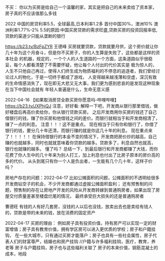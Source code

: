 
不买：
你以为买房是给自己一个温馨的家，其实是把自己的未来卖给了资本家，房子真的不应该值那么多钱

2022
中国的房贷利率5.5，全球最高,日本利率1.2多
首付中国30%，澳洲10%  澳洲利率1.77%-2%
5.5的原因:中国买房贷款的需求旺盛,贷款买房的投资回报率低,贷款的渠道少只能从垄断的银行

https://b23.tv/BzFpZYR
王德峰
买房就要贷款，贷款就要月供，这个房价就让你几十年为这个月奋斗，但是你不买房子，你的人生算是失败了，这些都是这样的资本社会
的机器，规定的，一个个人的人生道路的一个方面，这条道路似乎很稳妥，每个人都看清楚了不需要怀疑，他让每个人付出的代价其实是
极为惊人的，人生不只他自己再过，使得人们终生成为物质福利的不停息的追逐者，我们曾经讨论过人的物化，于是一切终于都成了游戏，
人变得越来越浅薄和空虚，深沉有致的生命情感消失了，现在即无大悲又无大事，我们更为感到悲哀的是发现这种现象在当下中国社会就有
年轻人普遍是什么，生命无意义感

2022-04-16
【如果取消房贷全款买房你愿意吗-哔哩哔哩】 https://b23.tv/JXPhjQJ
注意，好好看:
解释一下吧，开发商从银行那里借钱，做好楼盘后再高价卖给你，你从银行贷款买房。
之后开发商用你买房的钱还了自己借银行的钱，赚了你买房和他借钱之间的差价。而银行就相当于和开发商相清了，赚了一点的利息。
注意！！！这不是重点。
现在相当于只有你和银行了，你借了银行的钱，要分几十年还清，而银行赚的就是你这几十年的利息。
现在重点来了！！！！！
在保持借银行的本金𣎴变的情况下，开发商把房价炒的越高，自己赚的也就越多，同时也就就意味着你贷款的越多。贷款多了，利息自然也就高，
  银行也就赚的越多。
懂了吗？ 总结一下，到最后银行和开发商都赚了大钱，而你花费了你人生中的几十年来为别人打工，加上利息也付出了比房子原本的房价高的多的代价。
从头到尾只有你一个人是负出者，一生能有几个几十年，这样子价吗？

房地产存在的问题：2022-04-17
比如公摊面积的问题，公摊面积的不透明给很多开发商钻空子的机会，不少开发商都通过虚报公摊面积盈利；
还有预售制的问题，预售制的存在让房地产开发的风险从开发商转嫁到普通购房者，如果出现了房屋交付质量差甚至楼盘烂尾的情况，
  最终承受巨大损失的还是普通购房者


曹德旺
有钱的人有好几套房，没钱的人以后也没钱，放卖出去也是卖给有钱人的，贷款是带的未来的钱，放在消费的固定资产


2022-04-17
买房的理由：
例如房子具有投资价值，持有房产可以实现一定的财富增值；房子具有教育价值，拥有学区房可以进入更优质的学校；房子和户籍挂钩，
在一些大城市，只有通过买房才能落户；房子也具有一些社会属性，房子代表人们的财富尊严，结婚也和房产挂钩
//户籍与许多福利挂钩，医疗，教育，养老等  房子与户籍挂钩，房子也与这些福利关联了
房子的本来价值，钢筋混凝土的成本，地段

